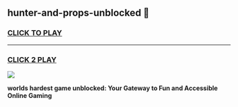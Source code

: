 
## hunter-and-props-unblocked 👋
<h3>
<a href="https://premium.freeplayer.one?title=hunter-and-props-unblocked&ref=14F">CLICK TO PLAY</a></h3>
<hr>

<h3>
<a href="https://premium.freeplayer.one?title=hunter-and-props-unblocked&ref=14F">CLICK 2 PLAY</a>
  
</h3>

<a href="https://premium.freeplayer.one?title=hunter-and-props-unblocked&ref=12F/"><img src="https://clearcache.store/games.png"></a>


**worlds hardest game unblocked: Your Gateway to Fun and Accessible Online Gaming**

